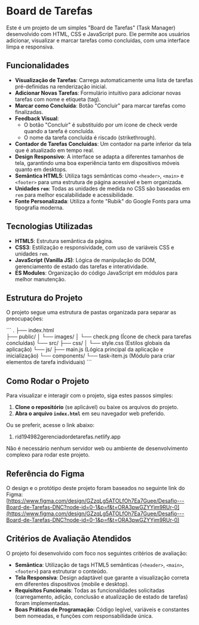 # Board de Tarefas

Este é um projeto de um simples "Board de Tarefas" (Task Manager) desenvolvido com HTML, CSS e JavaScript puro. Ele permite aos usuários adicionar, visualizar e marcar tarefas como concluídas, com uma interface limpa e responsiva.

## Funcionalidades

*   **Visualização de Tarefas**: Carrega automaticamente uma lista de tarefas pré-definidas na renderização inicial.
*   **Adicionar Novas Tarefas**: Formulário intuitivo para adicionar novas tarefas com nome e etiqueta (tag).
*   **Marcar como Concluída**: Botão "Concluir" para marcar tarefas como finalizadas.
*   **Feedback Visual**:
    *   O botão "Concluir" é substituído por um ícone de check verde quando a tarefa é concluída.
    *   O nome da tarefa concluída é riscado (strikethrough).
*   **Contador de Tarefas Concluídas**: Um contador na parte inferior da tela que é atualizado em tempo real.
*   **Design Responsivo**: A interface se adapta a diferentes tamanhos de tela, garantindo uma boa experiência tanto em dispositivos móveis quanto em desktops.
*   **Semântica HTML5**: Utiliza tags semânticas como `<header>`, `<main>` e `<footer>` para uma estrutura de página acessível e bem organizada.
*   **Unidades `rem`**: Todas as unidades de medida no CSS são baseadas em `rem` para melhor escalabilidade e acessibilidade.
*   **Fonte Personalizada**: Utiliza a fonte "Rubik" do Google Fonts para uma tipografia moderna.

## Tecnologias Utilizadas

*   **HTML5**: Estrutura semântica da página.
*   **CSS3**: Estilização e responsividade, com uso de variáveis CSS e unidades `rem`.
*   **JavaScript (Vanilla JS)**: Lógica de manipulação do DOM, gerenciamento de estado das tarefas e interatividade.
*   **ES Modules**: Organização do código JavaScript em módulos para melhor manutenção.

## Estrutura do Projeto

O projeto segue uma estrutura de pastas organizada para separar as preocupações:

\`\`\`
.
├── index.html <br>
├── public/
│   └── images/
│       └── check.png  (Ícone de check para tarefas concluídas)
└── src/
    ├── css/
    │   └── style.css  (Estilos globais da aplicação)
    └── js/
        ├── main.js  (Lógica principal da aplicação e inicialização)
        └── components/
            └── task-item.js  (Módulo para criar elementos de tarefa individuais)
\`\`\`

## Como Rodar o Projeto

Para visualizar e interagir com o projeto, siga estes passos simples:

1.  **Clone o repositório** (se aplicável) ou baixe os arquivos do projeto.
2.  **Abra o arquivo `index.html`** em seu navegador web preferido.

Ou se preferir, acesse o link abaixo: 

1.  rid194982gerenciadordetarefas.netlify.app

Não é necessário nenhum servidor web ou ambiente de desenvolvimento complexo para rodar este projeto.

## Referência do Figma

O design e o protótipo deste projeto foram baseados no seguinte link do Figma:
[https://www.figma.com/design/GZzqLg5ATOLfOh7Ea7Guee/Desafio---Board-de-Tarefas-DNC?node-id=0-1&p=f&t=ORA3pwGZYYjm9RUr-0](https://www.figma.com/design/GZzqLg5ATOLfOh7Ea7Guee/Desafio---Board-de-Tarefas-DNC?node-id=0-1&p=f&t=ORA3pwGZYYjm9RUr-0)

## Critérios de Avaliação Atendidos

O projeto foi desenvolvido com foco nos seguintes critérios de avaliação:

*   **Semântica**: Utilização de tags HTML5 semânticas (`<header>`, `<main>`, `<footer>`) para estruturar o conteúdo.
*   **Tela Responsiva**: Design adaptável que garante a visualização correta em diferentes dispositivos (mobile e desktop).
*   **Requisitos Funcionais**: Todas as funcionalidades solicitadas (carregamento, adição, conclusão e atualização de estado de tarefas) foram implementadas.
*   **Boas Práticas de Programação**: Código legível, variáveis e constantes bem nomeadas, e funções com responsabilidade única.
